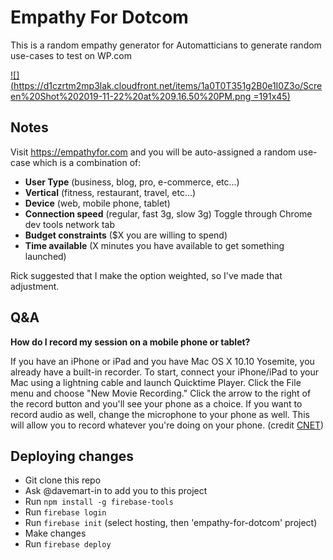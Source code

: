 # Empathy For Dotcom
This is a random empathy generator for Automatticians to generate random use-cases to test on WP.com

[![](https://d1czrtm2mp3lak.cloudfront.net/items/1a0T0T351g2B0e1I0Z3o/Screen%20Shot%202019-11-22%20at%209.16.50%20PM.png =191x45)](https://empathyfor.com)

## Notes
Visit https://empathyfor.com and you will be auto-assigned a random use-case which is a combination of:

- **User Type** (business, blog, pro, e-commerce, etc...)
- **Vertical** (fitness, restaurant, travel, etc...)
- **Device** (web, mobile phone, tablet)
- **Connection speed** (regular, fast 3g, slow 3g) Toggle through Chrome dev tools network tab
- **Budget constraints** ($X you are willing to spend)
- **Time available** (X minutes you have available to get something launched)

Rick suggested that I make the option weighted, so I've made that adjustment.

## Q&A

**How do I record my session on a mobile phone or tablet?**

If you have an iPhone or iPad and you have Mac OS X 10.10 Yosemite, you already have a built-in recorder. To start, connect your iPhone/iPad to your Mac using a lightning cable and launch Quicktime Player. Click the File menu and choose "New Movie Recording." Click the arrow to the right of the record button and you'll see your phone as a choice. If you want to record audio as well, change the microphone to your phone as well. This will allow you to record whatever you're doing on your phone. (credit [CNET](https://www.cnet.com/how-to/how-to-record-your-iphones-screen-and-audio-using-a-mac/))

## Deploying changes
- Git clone this repo
- Ask @davemart-in to add you to this project
- Run `npm install -g firebase-tools`
- Run `firebase login`
- Run `firebase init` (select hosting, then 'empathy-for-dotcom' project)
- Make changes
- Run `firebase deploy`